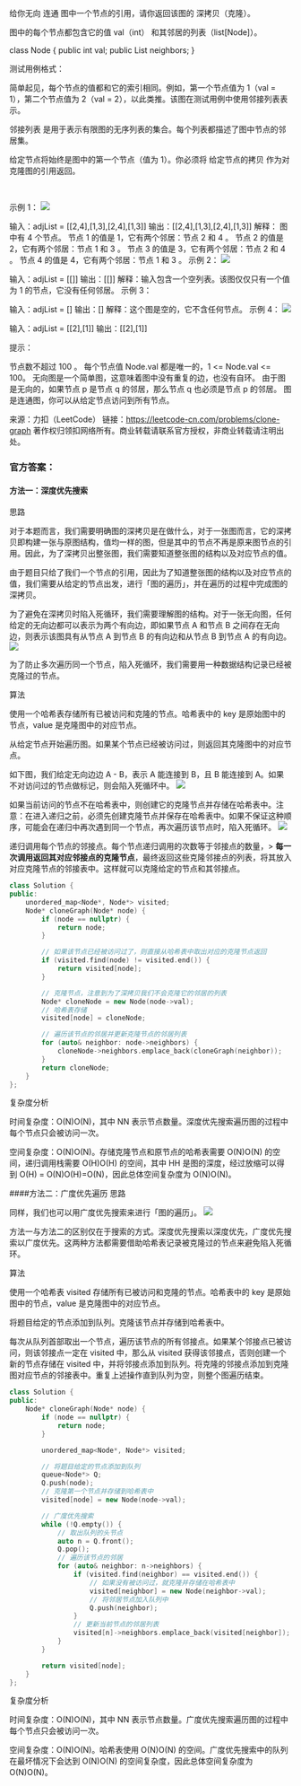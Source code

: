 给你无向 连通 图中一个节点的引用，请你返回该图的 深拷贝（克隆）。

图中的每个节点都包含它的值 val（int） 和其邻居的列表（list[Node]）。

class Node {
    public int val;
    public List<Node> neighbors;
}
 

测试用例格式：

简单起见，每个节点的值都和它的索引相同。例如，第一个节点值为 1（val = 1），第二个节点值为 2（val = 2），以此类推。该图在测试用例中使用邻接列表表示。

邻接列表 是用于表示有限图的无序列表的集合。每个列表都描述了图中节点的邻居集。

给定节点将始终是图中的第一个节点（值为 1）。你必须将 给定节点的拷贝 作为对克隆图的引用返回。

 

示例 1：
![](https://github.com/kaishuideweidao/LeetCode/blob/master/133_克隆图_题目_1.png)


输入：adjList = [[2,4],[1,3],[2,4],[1,3]]
输出：[[2,4],[1,3],[2,4],[1,3]]
解释：
图中有 4 个节点。
节点 1 的值是 1，它有两个邻居：节点 2 和 4 。
节点 2 的值是 2，它有两个邻居：节点 1 和 3 。
节点 3 的值是 3，它有两个邻居：节点 2 和 4 。
节点 4 的值是 4，它有两个邻居：节点 1 和 3 。
示例 2：
![](https://github.com/kaishuideweidao/LeetCode/blob/master/133_克隆图_题目_2.png)


输入：adjList = [[]]
输出：[[]]
解释：输入包含一个空列表。该图仅仅只有一个值为 1 的节点，它没有任何邻居。
示例 3：

输入：adjList = []
输出：[]
解释：这个图是空的，它不含任何节点。
示例 4：
![](https://github.com/kaishuideweidao/LeetCode/blob/master/133_克隆图_题目_3.png)


输入：adjList = [[2],[1]]
输出：[[2],[1]]
 

提示：

节点数不超过 100 。
每个节点值 Node.val 都是唯一的，1 <= Node.val <= 100。
无向图是一个简单图，这意味着图中没有重复的边，也没有自环。
由于图是无向的，如果节点 p 是节点 q 的邻居，那么节点 q 也必须是节点 p 的邻居。
图是连通图，你可以从给定节点访问到所有节点。

来源：力扣（LeetCode）
链接：https://leetcode-cn.com/problems/clone-graph
著作权归领扣网络所有。商业转载请联系官方授权，非商业转载请注明出处。

### 官方答案：
#### 方法一：深度优先搜索
思路

对于本题而言，我们需要明确图的深拷贝是在做什么，对于一张图而言，它的深拷贝即构建一张与原图结构，值均一样的图，但是其中的节点不再是原来图节点的引用。因此，为了深拷贝出整张图，我们需要知道整张图的结构以及对应节点的值。

由于题目只给了我们一个节点的引用，因此为了知道整张图的结构以及对应节点的值，我们需要从给定的节点出发，进行「图的遍历」，并在遍历的过程中完成图的深拷贝。

为了避免在深拷贝时陷入死循环，我们需要理解图的结构。对于一张无向图，任何给定的无向边都可以表示为两个有向边，即如果节点 A 和节点 B 之间存在无向边，则表示该图具有从节点 A 到节点 B 的有向边和从节点 B 到节点 A 的有向边。
![](https://github.com/kaishuideweidao/LeetCode/blob/master/133_克隆图_答案_1.png)


为了防止多次遍历同一个节点，陷入死循环，我们需要用一种数据结构记录已经被克隆过的节点。

算法

使用一个哈希表存储所有已被访问和克隆的节点。哈希表中的 key 是原始图中的节点，value 是克隆图中的对应节点。

从给定节点开始遍历图。如果某个节点已经被访问过，则返回其克隆图中的对应节点。

如下图，我们给定无向边边 A - B，表示 A 能连接到 B，且 B 能连接到 A。如果不对访问过的节点做标记，则会陷入死循环中。
![](https://github.com/kaishuideweidao/LeetCode/blob/master/133_克隆图_答案_2.png)


如果当前访问的节点不在哈希表中，则创建它的克隆节点并存储在哈希表中。注意：在进入递归之前，必须先创建克隆节点并保存在哈希表中。如果不保证这种顺序，可能会在递归中再次遇到同一个节点，再次遍历该节点时，陷入死循环。
![](https://github.com/kaishuideweidao/LeetCode/blob/master/133_克隆图_答案_3.png)

递归调用每个节点的邻接点。每个节点递归调用的次数等于邻接点的数量，> **每一次调用返回其对应邻接点的克隆节点**，最终返回这些克隆邻接点的列表，将其放入对应克隆节点的邻接表中。这样就可以克隆给定的节点和其邻接点。




```c++
class Solution {
public:
    unordered_map<Node*, Node*> visited;
    Node* cloneGraph(Node* node) {
        if (node == nullptr) {
            return node;
        }

        // 如果该节点已经被访问过了，则直接从哈希表中取出对应的克隆节点返回
        if (visited.find(node) != visited.end()) {
            return visited[node];
        }

        // 克隆节点，注意到为了深拷贝我们不会克隆它的邻居的列表
        Node* cloneNode = new Node(node->val);
        // 哈希表存储
        visited[node] = cloneNode;

        // 遍历该节点的邻居并更新克隆节点的邻居列表
        for (auto& neighbor: node->neighbors) {
            cloneNode->neighbors.emplace_back(cloneGraph(neighbor));
        }
        return cloneNode;
    }
};

```

复杂度分析

时间复杂度：O(N)O(N)，其中 NN 表示节点数量。深度优先搜索遍历图的过程中每个节点只会被访问一次。

空间复杂度：O(N)O(N)。存储克隆节点和原节点的哈希表需要 O(N)O(N) 的空间，递归调用栈需要 O(H)O(H) 的空间，其中 HH 是图的深度，经过放缩可以得到 O(H) = O(N)O(H)=O(N)，因此总体空间复杂度为 O(N)O(N)。

####方法二：广度优先遍历
思路

同样，我们也可以用广度优先搜索来进行「图的遍历」。
![](https://github.com/kaishuideweidao/LeetCode/blob/master/133_克隆图_答案_4.png)


方法一与方法二的区别仅在于搜索的方式。深度优先搜索以深度优先，广度优先搜索以广度优先。这两种方法都需要借助哈希表记录被克隆过的节点来避免陷入死循环。

算法

使用一个哈希表 visited 存储所有已被访问和克隆的节点。哈希表中的 key 是原始图中的节点，value 是克隆图中的对应节点。

将题目给定的节点添加到队列。克隆该节点并存储到哈希表中。

每次从队列首部取出一个节点，遍历该节点的所有邻接点。如果某个邻接点已被访问，则该邻接点一定在 visited 中，那么从 visited 获得该邻接点，否则创建一个新的节点存储在 visited 中，并将邻接点添加到队列。将克隆的邻接点添加到克隆图对应节点的邻接表中。重复上述操作直到队列为空，则整个图遍历结束。

```C++
class Solution {
public:
    Node* cloneGraph(Node* node) {
        if (node == nullptr) {
            return node;
        }

        unordered_map<Node*, Node*> visited;

        // 将题目给定的节点添加到队列
        queue<Node*> Q;
        Q.push(node);
        // 克隆第一个节点并存储到哈希表中
        visited[node] = new Node(node->val);

        // 广度优先搜索
        while (!Q.empty()) {
            // 取出队列的头节点
            auto n = Q.front();
            Q.pop();
            // 遍历该节点的邻居
            for (auto& neighbor: n->neighbors) {
                if (visited.find(neighbor) == visited.end()) {
                    // 如果没有被访问过，就克隆并存储在哈希表中
                    visited[neighbor] = new Node(neighbor->val);
                    // 将邻居节点加入队列中
                    Q.push(neighbor);
                }
                // 更新当前节点的邻居列表
                visited[n]->neighbors.emplace_back(visited[neighbor]);
            }
        }

        return visited[node];
    }
};


```
复杂度分析

时间复杂度：O(N)O(N)，其中 NN 表示节点数量。广度优先搜索遍历图的过程中每个节点只会被访问一次。

空间复杂度：O(N)O(N)。哈希表使用 O(N)O(N) 的空间。广度优先搜索中的队列在最坏情况下会达到 O(N)O(N) 的空间复杂度，因此总体空间复杂度为 O(N)O(N)。

